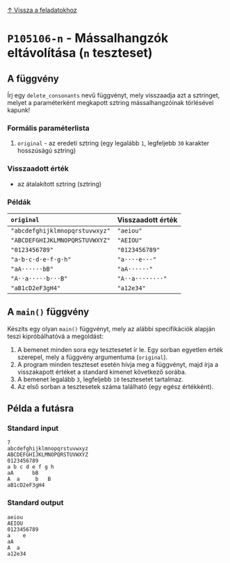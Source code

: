 
[↑ Vissza a feladatokhoz](./README.md)

# `P105106-n` - Mássalhangzók eltávolítása (`n` teszteset)

## A függvény

Írj egy `delete_consonants` nevű függvényt, mely visszaadja azt a sztringet, melyet a paraméterként megkapott sztring mássalhangzóinak törlésével kapunk!

### Formális paraméterlista

1. `original` - az eredeti sztring (egy legalább `1`, legfeljebb `30` karakter hosszúságú sztring)

### Visszaadott érték

* az átalakított sztring (sztring)

### Példák

| `original` | Visszaadott érték | 
| :--- | :-- | 
| `"abcdefghijklmnopqrstuvwxyz"` | `"aeiou"` | 
| `"ABCDEFGHIJKLMNOPQRSTUVWXYZ"` | `"AEIOU"` | 
| `"0123456789"` | `"0123456789"` | 
| `"a·b·c·d·e·f·g·h"` | `"a····e···"` | 
| `"aA······bB"` | `"aA······"` | 
| `"A··a·····b···B"` | `"A··a········"` | 
| `"aB1cD2eF3gH4"` | `"a12e34"` | 

## A `main()` függvény

Készíts egy olyan `main()` függvényt, mely az alábbi specifikációk alapján teszi kipróbálhatóvá a megoldást:

1. A bemenet minden sora egy tesztesetet ír le. Egy sorban egyetlen érték szerepel, mely a függvény argumentuma (`original`).
1. A program minden teszteset esetén hívja meg a függvényt, majd írja a visszakapott értéket a standard kimenet következő sorába.
1. A bemenet legalább `3`, legfeljebb `10` tesztesetet tartalmaz.
1. Az első sorban a tesztesetek száma található (egy egész értékként).

## Példa a futásra

### Standard input

```
7
abcdefghijklmnopqrstuvwxyz
ABCDEFGHIJKLMNOPQRSTUVWXYZ
0123456789
a b c d e f g h
aA      bB
A  a     b   B
aB1cD2eF3gH4
```

### Standard output

```
aeiou
AEIOU
0123456789
a    e
aA
A  a
a12e34
```